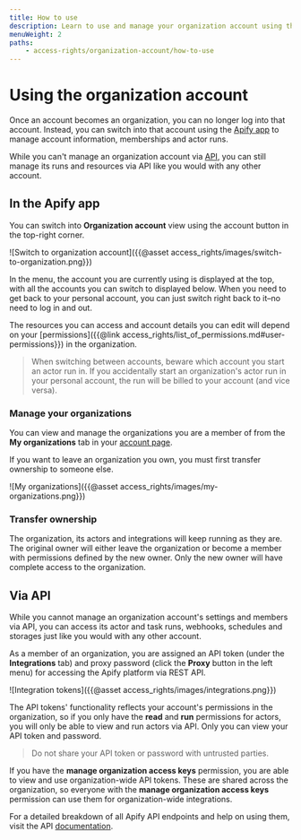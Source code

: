 ```yaml
---
title: How to use
description: Learn to use and manage your organization account using the Apify app or API. View the organizations you are in and manage your memberships.
menuWeight: 2
paths:
    - access-rights/organization-account/how-to-use
---
```


# Using the organization account

Once an account becomes an organization, you can no longer log into that account. Instead, you can switch into that account using the [Apify app](https://my.apify.com/account) to manage account information, memberships and actor runs.

While you can't manage an organization account via [API](https://docs.apify.com/api/v2), you can still manage its runs and resources via API like you would with any other account.

## [](#in-the-apify-app) In the Apify app

You can switch into **Organization account** view using the account button in the top-right corner.

![Switch to organization account]({{@asset access_rights/images/switch-to-organization.png}})

In the menu, the account you are currently using is displayed at the top, with all the accounts you can switch to displayed below. When you need to get back to your personal account, you can just switch right back to it–no need to log in and out.

The resources you can access and account details you can edit will depend on your [permissions]({{@link access_rights/list_of_permissions.md#user-permissions}}) in the organization.

> When switching between accounts, beware which account you start an actor run in. If you accidentally start an organization's actor run in your personal account, the run will be billed to your account (and vice versa).

### [](#manage-your-organizations) Manage your organizations

You can view and manage the organizations you are a member of from the **My organizations** tab in your [account page](https://my.apify.com/account#/myorganization).

If you want to leave an organization you own, you must first transfer ownership to someone else.

![My organizations]({{@asset access_rights/images/my-organizations.png}})

### [](#transfer-ownership) Transfer ownership

The organization, its actors and integrations will keep running as they are. The original owner will either leave the organization or become a member with permissions defined by the new owner. Only the new owner will have complete access to the organization.

## [](#via-api) Via API

While you cannot manage an organization account's settings and members via API, you can access its actor and task runs, webhooks, schedules and storages just like you would with any other account.

As a member of an organization, you are assigned an API token (under the **Integrations** tab) and proxy password (click the **Proxy** button in the left menu) for accessing the Apify platform via REST API.

![Integration tokens]({{@asset access_rights/images/integrations.png}})

The API tokens' functionality reflects your account's permissions in the organization, so if you only have the **read** and **run** permissions for actors, you will only be able to view and run actors via API. Only you can view your API token and password.

> Do not share your API token or password with untrusted parties.

If you have the **manage organization access keys** permission, you are able to view and use organization-wide API tokens. These are shared across the organization, so everyone with the **manage organization access keys** permission can use them for organization-wide integrations.

For a detailed breakdown of all Apify API endpoints and help on using them, visit the API [documentation](https://docs.apify.com/api/v2).
